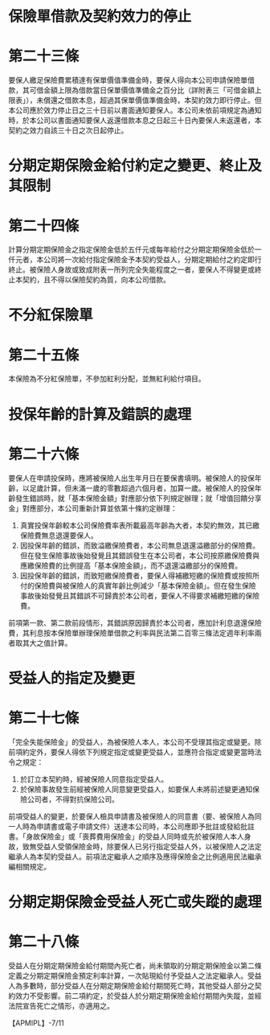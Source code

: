 # 保險單借款及契約效力的停止

# 第二十三條

要保人繳足保險費累積達有保單價值準備金時，要保人得向本公司申請保險單借款，其可借金額上限為借款當日保單價值準備金之百分比（詳附表三「可借金額上限表」），未償還之借款本息，超過其保單價值準備金時，本契約效力即行停止。但本公司應於效力停止日之三十日前以書面通知要保人。本公司未依前項規定為通知時，於本公司以書面通知要保人返還借款本息之日起三十日內要保人未返還者，本契約之效力自該三十日之次日起停止。

# 分期定期保險金給付約定之變更、終止及其限制

# 第二十四條

計算分期定期保險金之指定保險金低於五仟元或每年給付之分期定期保險金低於一仟元者，本公司將一次給付指定保險金予本契約受益人，分期定期給付之約定即行終止。被保險人身故或致成附表一所列完全失能程度之一者，要保人不得變更或終止本契約，且不得以保險契約為質，向本公司借款。

# 不分紅保險單

# 第二十五條

本保險為不分紅保險單，不參加紅利分配，並無紅利給付項目。

# 投保年齡的計算及錯誤的處理

# 第二十六條

要保人在申請投保時，應將被保險人出生年月日在要保書填明。被保險人的投保年齡，以足歲計算，但未滿一歲的零數超過六個月者，加算一歲。被保險人的投保年齡發生錯誤時，就「基本保險金額」對應部分依下列規定辦理；就「增值回饋分享金」對應部分，本公司重新計算並依第十條約定辦理：

1. 真實投保年齡較本公司保險費率表所載最高年齡為大者，本契約無效，其已繳保險費無息退還要保人。
2. 因投保年齡的錯誤，而致溢繳保險費者，本公司無息退還溢繳部分的保險費。但在發生保險事故後始發覺且其錯誤發生在本公司者，本公司按原繳保險費與應繳保險費的比例提高「基本保險金額」，而不退還溢繳部分的保險費。
3. 因投保年齡的錯誤，而致短繳保險費者，要保人得補繳短繳的保險費或按照所付的保險費與被保險人的真實年齡比例減少「基本保險金額」。但在發生保險事故後始發覺且其錯誤不可歸責於本公司者，要保人不得要求補繳短繳的保險費。

前項第一款、第二款前段情形，其錯誤原因歸責於本公司者，應加計利息退還保險費，其利息按本保險單辦理保險單借款之利率與民法第二百零三條法定週年利率兩者取其大之值計算。

# 受益人的指定及變更

# 第二十七條

「完全失能保險金」的受益人，為被保險人本人，本公司不受理其指定或變更。除前項約定外，要保人得依下列規定指定或變更受益人，並應符合指定或變更當時法令之規定：

1. 於訂立本契約時，經被保險人同意指定受益人。
2. 於保險事故發生前經被保險人同意變更受益人，如要保人未將前述變更通知保險公司者，不得對抗保險公司。

前項受益人的變更，於要保人檢具申請書及被保險人的同意書（要、被保險人為同一人時為申請書或電子申請文件）送達本公司時，本公司應即予批註或發給批註書。「身故保險金」或「喪葬費用保險金」的受益人同時或先於被保險人本人身故，致無受益人受領保險金時，除要保人已另行指定受益人外，以被保險人之法定繼承人為本契約受益人。前項法定繼承人之順序及應得保險金之比例適用民法繼承編相關規定。

# 分期定期保險金受益人死亡或失蹤的處理

# 第二十八條

受益人在分期定期保險金給付期間內死亡者，尚未領取的分期定期保險金以第二條定義之分期定期保險金預定利率計算，一次貼現給付予受益人之法定繼承人。受益人為多數時，部分受益人在分期定期保險金給付期間死亡時，其他受益人部分之契約效力不受影響。前二項約定，於受益人於分期定期保險金給付期間內失蹤，並經法院宣告死亡之情形，亦適用之。

【APMIPL】-7/11